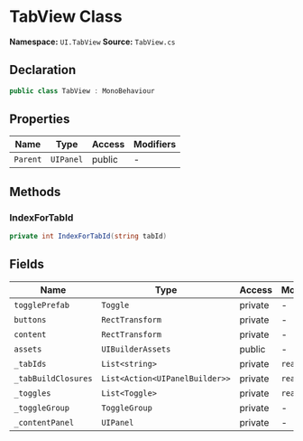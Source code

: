 # TabView Class

**Namespace:** `UI.TabView`
**Source:** `TabView.cs`

## Declaration

```csharp
public class TabView : MonoBehaviour
```

## Properties

| Name | Type | Access | Modifiers |
|------|------|--------|-----------|
| `Parent` | `UIPanel` | public | - |

## Methods

### IndexForTabId

```csharp
private int IndexForTabId(string tabId)
```

## Fields

| Name | Type | Access | Modifiers |
|------|------|--------|-----------|
| `togglePrefab` | `Toggle` | private | - |
| `buttons` | `RectTransform` | private | - |
| `content` | `RectTransform` | private | - |
| `assets` | `UIBuilderAssets` | public | - |
| `_tabIds` | `List<string>` | private | `readonly` |
| `_tabBuildClosures` | `List<Action<UIPanelBuilder>>` | private | `readonly` |
| `_toggles` | `List<Toggle>` | private | `readonly` |
| `_toggleGroup` | `ToggleGroup` | private | - |
| `_contentPanel` | `UIPanel` | private | - |

